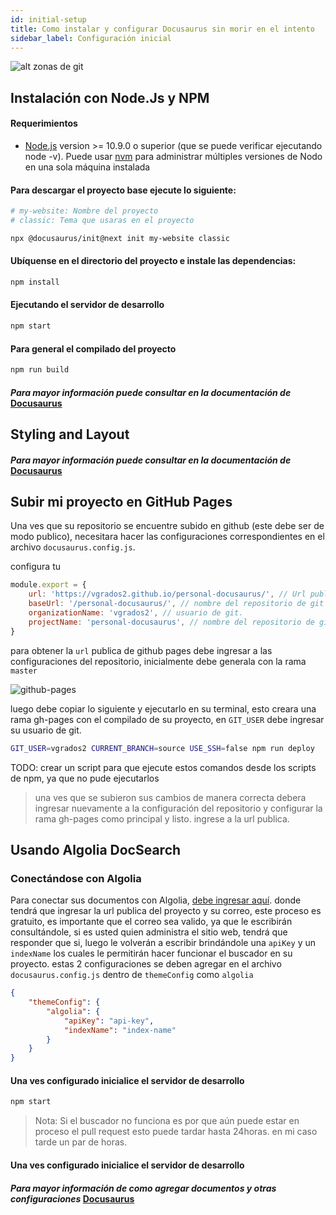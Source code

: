 ```yaml
---
id: initial-setup
title: Como instalar y configurar Docusaurus sin morir en el intento
sidebar_label: Configuración inicial
---
```

![alt zonas de git](https://v2.docusaurus.io/img/slash-introducing.svg)

## Instalación con Node.Js y NPM

#### Requerimientos

- [Node.js](https://nodejs.org/en/download/) version >= 10.9.0 o superior (que se puede verificar ejecutando node -v). Puede usar [nvm](https://github.com/nvm-sh/nvm) para administrar múltiples versiones de Nodo en una sola máquina instalada

#### Para descargar el proyecto base ejecute lo siguiente:

```bash
# my-website: Nombre del proyecto
# classic: Tema que usaras en el proyecto

npx @docusaurus/init@next init my-website classic
```

#### Ubíquense en el directorio del proyecto e instale las dependencias:

```bash
npm install
```
#### Ejecutando el servidor de desarrollo
```bash
npm start
```
#### Para general el compilado del proyecto
```bash
npm run build
```
#### _Para mayor información puede consultar en la documentación de_ <a href="http://docusaurus-2.netlify.com/docs/installation" target="_blank">Docusaurus</a>

## Styling and Layout

#### _Para mayor información puede consultar en la documentación de_ <a href="http://docusaurus-2.netlify.com/docs/styling-layout" target="_blank">Docusaurus</a>

## Subir mi proyecto en GitHub Pages

Una ves que su repositorio se encuentre subido en github (este debe ser de modo publico), necesitara hacer las configuraciones correspondientes en el archivo `docusaurus.config.js`.

configura tu 
```javascript
module.export = {
    url: 'https://vgrados2.github.io/personal-docusaurus/', // Url publica generada por github Pages
    baseUrl: '/personal-docusaurus/', // nombre del repositorio de git
    organizationName: 'vgrados2', // usuario de git.
    projectName: 'personal-docusaurus', // nombre del repositorio de git
}
```
para obtener la `url` publica de github pages debe ingresar a las configuraciones del repositorio, inicialmente debe generala con la rama `master`

![github-pages](/personal-docusaurus/img/docs/github-pages.png)

luego debe copiar lo siguiente y ejecutarlo en su terminal, esto creara una rama gh-pages con el compilado de su proyecto, en `GIT_USER` debe ingresar su usuario de git.

```bash
GIT_USER=vgrados2 CURRENT_BRANCH=source USE_SSH=false npm run deploy
```
TODO: crear un script para que ejecute estos comandos desde los scripts de npm, ya que no pude ejecutarlos
> una ves que se subieron sus cambios de manera correcta debera ingresar nuevamente a la configuración del repositorio y configurar la rama gh-pages como principal
y listo. ingrese a la url publica.

## Usando Algolia DocSearch

### Conectándose con Algolia

Para conectar sus documentos con Algolia, [debe ingresar aquí](https://docsearch.algolia.com/apply/). donde tendrá que ingresar la url publica del proyecto y su correo, este proceso
es gratuito, es importante que el correo sea valido, ya que le escribirán consultándole, si es usted quien administra el sitio web, tendrá que responder que si, luego le volverán a escribir
brindándole una `apiKey` y un `indexName` los cuales le permitirán hacer funcionar el buscador en su proyecto. estas 2 configuraciones se deben agregar en el archivo `docusaurus.config.js` dentro de `themeConfig` como `algolia`


```json
{
    "themeConfig": {
        "algolia": {
            "apiKey": "api-key",
            "indexName": "index-name"
        }
    }
}
```

#### Una ves configurado inicialice el servidor de desarrollo
```bash
npm start
```

> Nota: Si el buscador no funciona es por que aún puede estar en proceso el pull request esto puede tardar hasta 24horas. en mi caso tarde un par de horas.


#### Una ves configurado inicialice el servidor de desarrollo

#### _Para mayor información de como agregar documentos y otras configuraciones_ <a href="http://docusaurus-2.netlify.com/" target="_blank">Docusaurus</a>

